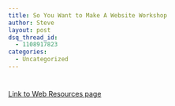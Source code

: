 ```yaml
---
title: So You Want to Make A Website Workshop
author: Steve
layout: post
dsq_thread_id:
  - 1108917823
categories:
  - Uncategorized
---
```

#

[Link to Web Resources page][1]

 [1]: http://itpresidents.github.com/resources/web